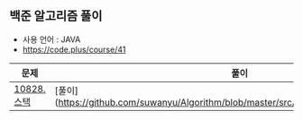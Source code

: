 ## 백준 알고리즘 풀이
- 사용 언어 : JAVA
- https://code.plus/course/41<br>


|문제|풀이|
|------|---|
|[10828.스택](https://www.acmicpc.net/problem/10828)|[풀이](https://github.com/suwanyu/Algorithm/blob/master/src/Day1/Day1_10828_Stack.java|

